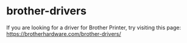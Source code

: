 # brother-drivers
If you are looking for a driver for Brother Printer, try visiting this page: https://brotherhardware.com/brother-drivers/
